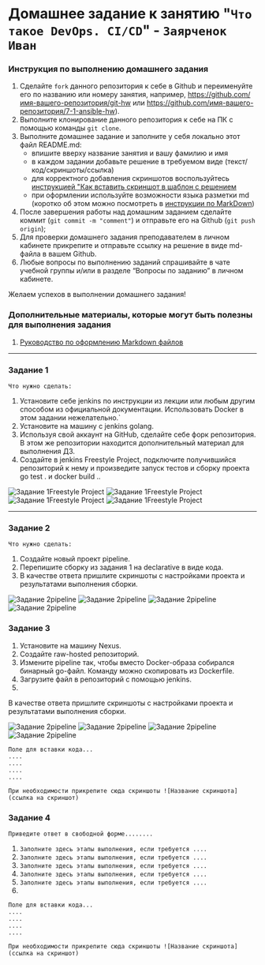 # Домашнее задание к занятию "`Что такое DevOps. СI/СD`" - `Заярченок Иван`


### Инструкция по выполнению домашнего задания

   1. Сделайте `fork` данного репозитория к себе в Github и переименуйте его по названию или номеру занятия, например, https://github.com/имя-вашего-репозитория/git-hw или  https://github.com/имя-вашего-репозитория/7-1-ansible-hw).
   2. Выполните клонирование данного репозитория к себе на ПК с помощью команды `git clone`.
   3. Выполните домашнее задание и заполните у себя локально этот файл README.md:
      - впишите вверху название занятия и вашу фамилию и имя
      - в каждом задании добавьте решение в требуемом виде (текст/код/скриншоты/ссылка)
      - для корректного добавления скриншотов воспользуйтесь [инструкцией "Как вставить скриншот в шаблон с решением](https://github.com/netology-code/sys-pattern-homework/blob/main/screen-instruction.md)
      - при оформлении используйте возможности языка разметки md (коротко об этом можно посмотреть в [инструкции  по MarkDown](https://github.com/netology-code/sys-pattern-homework/blob/main/md-instruction.md))
   4. После завершения работы над домашним заданием сделайте коммит (`git commit -m "comment"`) и отправьте его на Github (`git push origin`);
   5. Для проверки домашнего задания преподавателем в личном кабинете прикрепите и отправьте ссылку на решение в виде md-файла в вашем Github.
   6. Любые вопросы по выполнению заданий спрашивайте в чате учебной группы и/или в разделе “Вопросы по заданию” в личном кабинете.
   
Желаем успехов в выполнении домашнего задания!
   
### Дополнительные материалы, которые могут быть полезны для выполнения задания

1. [Руководство по оформлению Markdown файлов](https://gist.github.com/Jekins/2bf2d0638163f1294637#Code)

---

### Задание 1

`Что нужно сделать:`

1. Установите себе jenkins по инструкции из лекции или любым другим способом из официальной документации. Использовать Docker в этом задании нежелательно.`
2. Установите на машину с jenkins golang.
3. Используя свой аккаунт на GitHub, сделайте себе форк репозитория. В этом же репозитории находится дополнительный материал для выполнения ДЗ.
4. Создайте в jenkins Freestyle Project, подключите получившийся репозиторий к нему и произведите запуск тестов и сборку проекта go test . и docker build ..



![Задание 1Freestyle Project](https://github.com/vonoid/CICD/blob/dcd1f711bb0b3327fdba6c693989534e3963014a/11.jpg)
![Задание 1Freestyle Project](https://github.com/vonoid/CICD/blob/dcd1f711bb0b3327fdba6c693989534e3963014a/12.jpg)
![Задание 1Freestyle Project](https://github.com/vonoid/CICD/blob/dcd1f711bb0b3327fdba6c693989534e3963014a/13.jpg)
![Задание 1Freestyle Project](https://github.com/vonoid/CICD/blob/dcd1f711bb0b3327fdba6c693989534e3963014a/14.jpg)


---

### Задание 2

`Что нужно сделать:`

1. Создайте новый проект pipeline.
2. Перепишите сборку из задания 1 на declarative в виде кода.
3. В качестве ответа пришлите скриншоты с настройками проекта и результатами выполнения сборки.

![Задание 2pipeline](https://github.com/vonoid/CICD/blob/ee0833b6131215ba8c72317db6b665e4381035bf/21.jpg)
![Задание 2pipeline](https://github.com/vonoid/CICD/blob/ee0833b6131215ba8c72317db6b665e4381035bf/22.jpg)
![Задание 2pipeline](https://github.com/vonoid/CICD/blob/ee0833b6131215ba8c72317db6b665e4381035bf/23.jpg)
![Задание 2pipeline](https://github.com/vonoid/CICD/blob/ee0833b6131215ba8c72317db6b665e4381035bf/24.jpg)

### Задание 3

1. Установите на машину Nexus.
2. Создайте raw-hosted репозиторий.
3. Измените pipeline так, чтобы вместо Docker-образа собирался бинарный go-файл. Команду можно скопировать из Dockerfile.
4. Загрузите файл в репозиторий с помощью jenkins.
5. 
В качестве ответа пришлите скриншоты с настройками проекта и результатами выполнения сборки.

![Задание 2pipeline](https://github.com/vonoid/CICD/blob/dcd1f711bb0b3327fdba6c693989534e3963014a/31.jpg)
![Задание 2pipeline](https://github.com/vonoid/CICD/blob/dcd1f711bb0b3327fdba6c693989534e3963014a/32.jpg)
![Задание 2pipeline](https://github.com/vonoid/CICD/blob/dcd1f711bb0b3327fdba6c693989534e3963014a/33.jpg)
![Задание 2pipeline](https://github.com/vonoid/CICD/blob/dcd1f711bb0b3327fdba6c693989534e3963014a/34.jpg)

```
Поле для вставки кода...
....
....
....
....
```

`При необходимости прикрепитe сюда скриншоты
![Название скриншота](ссылка на скриншот)`

### Задание 4

`Приведите ответ в свободной форме........`

1. `Заполните здесь этапы выполнения, если требуется ....`
2. `Заполните здесь этапы выполнения, если требуется ....`
3. `Заполните здесь этапы выполнения, если требуется ....`
4. `Заполните здесь этапы выполнения, если требуется ....`
5. `Заполните здесь этапы выполнения, если требуется ....`
6. 

```
Поле для вставки кода...
....
....
....
....
```

`При необходимости прикрепитe сюда скриншоты
![Название скриншота](ссылка на скриншот)`
